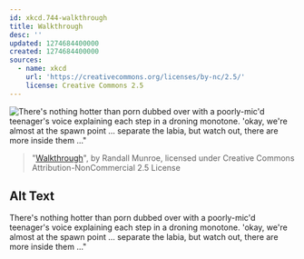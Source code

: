 ```yaml
---
id: xkcd.744-walkthrough
title: Walkthrough
desc: ''
updated: 1274684400000
created: 1274684400000
sources:
  - name: xkcd
    url: 'https://creativecommons.org/licenses/by-nc/2.5/'
    license: Creative Commons 2.5
---
```

![There's nothing hotter than porn dubbed over with a poorly-mic'd teenager's voice explaining each step in a droning monotone. 'okay, we're almost at the spawn point ... separate the labia, but watch out, there are more inside them ..."](https://imgs.xkcd.com/comics/walkthrough.png)
> "[Walkthrough](https://xkcd.com/744/)", by Randall Munroe, licensed under Creative Commons Attribution-NonCommercial 2.5 License

## Alt Text
There's nothing hotter than porn dubbed over with a poorly-mic'd teenager's voice explaining each step in a droning monotone. 'okay, we're almost at the spawn point ... separate the labia, but watch out, there are more inside them ..."
